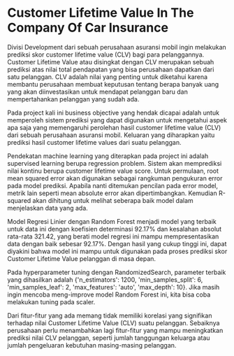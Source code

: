 # Customer Lifetime Value In The Company Of Car Insurance

Divisi Development dari sebuah perusahaan asuransi mobil ingin melakukan prediksi skor customer lifetime value (CLV) bagi para pelanggannya. Customer Lifetime Value atau disingkat dengan CLV merupakan sebuah prediksi atas nilai total pendapatan yang bisa perusahaan dapatkan dari satu pelanggan. CLV adalah nilai yang penting untuk diketahui karena membantu perusahaan membuat keputusan tentang berapa banyak uang yang akan diinvestasikan untuk mendapat pelanggan baru dan mempertahankan pelanggan yang sudah ada.

Pada project kali ini business objective yang hendak dicapai adalah untuk memperoleh sistem prediksi yang dapat digunakan untuk mengetahui aspek apa saja yang memengaruhi perolehan hasil customer lifetime value (CLV) dari sebuah perusahaan asuransi mobil. Keluaran yang diharapkan yaitu prediksi hasil customer lifetime values dari suatu pelanggan.

Pendekatan machine learning yang diterapkan pada project ini adalah supervised learning berupa regression problem. Sistem akan memprediksi nilai kontinu berupa customer lifetime value score. Untuk permulaan, root mean squared error akan digunakan sebagai rangkuman pengukuran error pada model prediksi. Apabila nanti ditemukan pencilan pada error model, metrik lain seperti mean absolute error akan dipertimbangkan. Kemudian R-squared akan dihitung untuk melihat seberapa baik model dalam menjelaskan data yang ada.

Model Regresi Linier dengan Random Forest menjadi model yang terbaik untuk data ini dengan koefisien determinasi 92.17% dan kesalahan absolut rata-rata 321.42, yang berati model regresi ini mampu mempresentasikan data dengan baik sebesar 92.17%. Dengan hasil yang cukup tinggi ini, dapat diyakini bahwa model ini mampu untuk digunakan pada proses prediksi skor Customer Lifetime Value pelanggan di masa depan.

Pada hyperparameter tuning dengan RandomizedSearch, parameter terbaik yang dihasilkan adalah {'n_estimators': 1200, 'min_samples_split': 6, 'min_samples_leaf': 2, 'max_features': 'auto', 'max_depth': 10}. Jika masih ingin mencoba meng-improve model Random Forest ini, kita bisa coba melakukan tuning pada scaler.

Dari fitur-fitur yang ada memang tidak memiliki korelasi yang signifikan terhadap nilai Customer Lifetime Value (CLV) suatu pelanggan. Sebaiknya perusahaan perlu menambahkan lagi fitur-fitur yang mampu meningkatkan prediksi nilai CLV pelanggan, seperti jumlah tanggungan keluarga atau jumlah pengeluaran kebutuhan masing-masing pelanggan.
